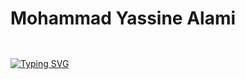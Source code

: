 ### <h1>Mohammad Yassine Alami</h1>


<!--Code Composer and  Cyber Craftsman.. Code Connoisseur..Cybernetic Craftsman.. Cyber Sculptor ......Full-stack weaver,-->

**` `**

[![Typing SVG](https://readme-typing-svg.demolab.com?font=Fira+Code&pause=1000&random=false&width=435&lines=Code+Composer..+%E2%99%AA+%E2%8C%98;Cyber+Craftsman..+%E2%8D%9F%F0%9F%9B%A0)](https://git.io/typing-svg)


<!--
**YassineAlami/YassineAlami** is a ✨ _special_ ✨ repository because its `README.md` (this file) appears on your GitHub profile.

Here are some ideas to get you started:

- 🔭 I’m currently working on ...
- 🌱 I’m currently learning ...
- 👯 I’m looking to collaborate on ...
- 🤔 I’m looking for help with ...
- 💬 Ask me about ...
- 📫 How to reach me: ...
- 😄 Pronouns: ...
- ⚡ Fun fact: ...
-->
